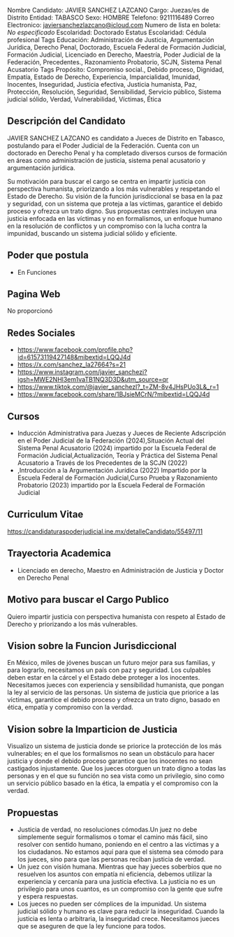 Nombre Candidato: JAVIER SANCHEZ LAZCANO
Cargo: Juezas/es de Distrito
Entidad: TABASCO
Sexo: HOMBRE
Telefono: 9211116489
Correo Electronico: javiersanchezlazcano@icloud.com
Numero de lista en boleta: *No especificado*
Escolaridad: Doctorado
Estatus Escolaridad: Cédula profesional
Tags Educación: Administración de Justicia, Argumentación Jurídica, Derecho Penal, Doctorado, Escuela Federal de Formación Judicial, Formación Judicial, Licenciado en Derecho, Maestría, Poder Judicial de la Federación, Precedentes., Razonamiento Probatorio, SCJN, Sistema Penal Acusatorio
Tags Propósito: Compromiso social., Debido proceso, Dignidad, Empatía, Estado de Derecho, Experiencia, Imparcialidad, Imunidad, Inocentes, Inseguridad, Justicia efectiva, Justicia humanista, Paz, Protección, Resolución, Seguridad, Sensibilidad, Servicio público, Sistema judicial sólido, Verdad, Vulnerabilidad, Víctimas, Ética


## Descripción del Candidato 

JAVIER SANCHEZ LAZCANO es candidato a Jueces de Distrito en Tabasco, postulando para el Poder Judicial de la Federación. Cuenta con un doctorado en Derecho Penal y ha completado diversos cursos de formación en áreas como administración de justicia, sistema penal acusatorio y argumentación jurídica. 

Su motivación para buscar el cargo se centra en impartir justicia con perspectiva humanista, priorizando a los más vulnerables y respetando el Estado de Derecho.  Su visión de la función jurisdiccional se basa en la paz y seguridad, con un sistema que proteja a las víctimas, garantice el debido proceso y ofrezca un trato digno. Sus propuestas centrales incluyen una justicia enfocada en las víctimas y no en formalismos, un enfoque humano en la resolución de conflictos y un compromiso con la lucha contra la impunidad, buscando un sistema judicial sólido y eficiente.


## Poder que postula

- En Funciones


## Pagina Web

No proporcionó


## Redes Sociales

- https://www.facebook.com/profile.php?id=61573119427148&mibextid=LQQJ4d
- https://x.com/sanchez_la27664?s=21
- https://www.instagram.com/javier_sanchezi?igsh=MWE2NHl3em1vaTB1NQ3D3D&utm_source=qr
- https://www.tiktok.com/@javier_sanchezl?_t=ZM-8v4JHsPUo3L&_r=1
- https://www.facebook.com/share/1BJsieMCrN/?mibextid=LQQJ4d


## Cursos

- Inducción Administrativa para Juezas y Jueces de Reciente Adscripción en el Poder Judicial de la Federación (2024),Situación Actual del Sistema Penal Acusatorio (2024) impartido por la Escuela Federal de Formación Judicial,Actualización, Teoría y Práctica del Sistema Penal Acusatorio a Través de los Precedentes de la SCJN (2022)
- ,Introducción a la Argumentación Jurídica (2022) Impartido por la Escuela Federal de Formación Judicial,Curso Prueba y Razonamiento Probatorio (2023) impartido por la Escuela Federal de Formación Judicial


## Curriculum Vitae

https://candidaturaspoderjudicial.ine.mx/detalleCandidato/55497/11


## Trayectoria Academica

- Licenciado en derecho, Maestro en Administración de Justicia y Doctor en Derecho Penal


## Motivo para buscar el Cargo Publico

Quiero impartir justicia con perspectiva humanista con respeto al Estado de Derecho y priorizando a los más vulnerables.


## Vision sobre la Funcion Jurisdiccional

En México, miles de jóvenes buscan un futuro mejor para sus familias, y para lograrlo, necesitamos un país con paz y seguridad. Los culpables deben estar en la cárcel y el Estado debe proteger a los inocentes. Necesitamos jueces con experiencia y sensibilidad humanista, que pongan la ley al servicio de las personas. Un sistema de justicia que priorice a las víctimas, garantice el debido proceso y ofrezca un trato digno, basado en ética, empatía y compromiso con la verdad.


## Vision sobre la Imparticion de Justicia

Visualizo un sistema de justicia donde se priorice la protección de los más vulnerables; en el que los formalismos no sean un obstáculo para hacer justicia y donde el debido proceso garantice que los inocentes no sean castigados injustamente. Que los jueces otorguen un trato digno a todas las personas y en el que su función no sea vista como un privilegio, sino como un servicio público basado en la ética, la empatía y el compromiso con la verdad.


## Propuestas

- Justicia de verdad, no resoluciones cómodas.Un juez no debe simplemente seguir formalismos o tomar el camino más fácil, sino resolver con sentido humano, poniendo en el centro a las víctimas y a los ciudadanos. No estamos aquí para que el sistema sea cómodo para los jueces, sino para que las personas reciban justicia de verdad.
- Un juez con visión humana. Mientras que hay jueces soberbios que no resuelven los asuntos con empatía ni eficiencia, debemos utilizar la experiencia y cercanía para una justicia efectiva. La justicia no es un privilegio para unos cuantos, es un compromiso con la gente que sufre y espera respuestas.
- Los jueces no pueden ser cómplices de la impunidad. Un sistema judicial sólido y humano es clave para reducir la inseguridad. Cuando la justicia es lenta o arbitraria, la inseguridad crece. Necesitamos jueces que se aseguren de que la ley funcione para todos.

